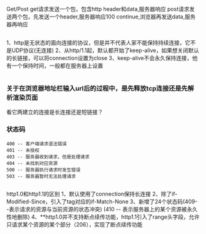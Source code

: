 Get/Post
get请求发送一个包，包含http header和data,服务器响应
post请求发送两个包，先发送一个header,服务器响应100 continue,浏览器再发送data,服务器再响应
> ~~~~~~~~~~~~~~~~~~~~~~~~~~~~~~~~~~~~~~~~~~~~~~~~~~~~
1、http是无状态的面向连接的协议，但是并不代表人家不能保持持续连接，它不是UDP协议(无连接)
2、从http/1.1起，默认都开始了keep-alive，如果想关闭默认的长链接，可以将connection设置为close
3、keep-alive不会永久保持连接，他有一个保持时间，一般都在服务器上设置
> ~~~~~~~~~~~~~~~~~~~~~~~~~~~~~~~~~~~~~~~~~~~~~~~~~~~~~~~~
### 关于在浏览器地址栏输入url后的过程中，是先释放tcp连接还是先解析渲染页面
看它两建立的连接是长连接还是短链接？

### 状态码
```
400 -- 客户端请求语法错误
401 -- 未授权
403 -- 服务器收到请求，但是处理请求
404 -- 未找到对应资源
500 -- 服务器执行请求时发生错误
503 -- 服务器暂时无法处理请求
```
>~~~~~~~~~~~~~~~~~~~~~~~~~~~~~~~~~~~~~~~~~~~~~~~~~~~~~~~~~
http1.0和http1.1的区别
1、默认使用了connection保持长连接
2、除了if-Modified-Since，引入了tag对应的if-Match-None
3、新增了24个状态码(409--表示请求的资源与当前资源的状态冲突)
(410 -- 表示服务器上的某个资源被永久性地删除)
4、**http1.0并不支持断点续传功能，http1.1引入了range头字段，允许只请求某个资源的某个部分（206），实现了断点续传功能